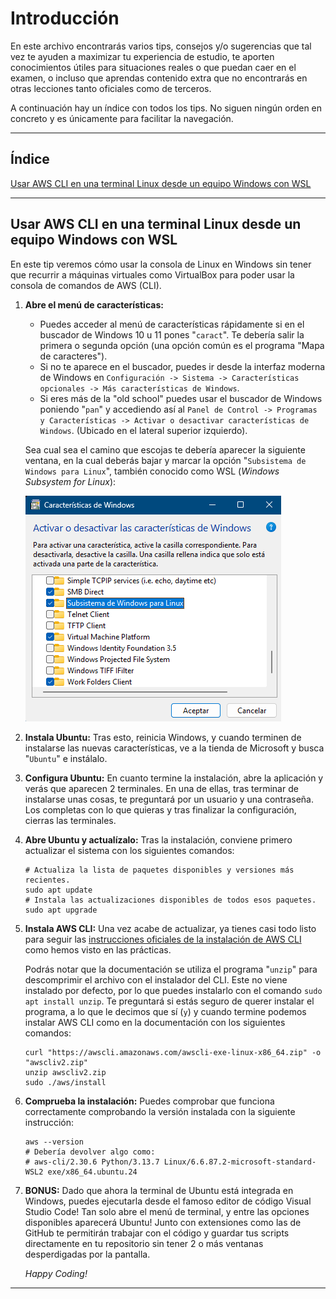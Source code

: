 # Introducción

En este archivo encontrarás varios tips, consejos y/o sugerencias que tal vez te ayuden a maximizar tu experiencia de estudio, te aporten conocimientos útiles para situaciones reales o que puedan caer en el examen, o incluso que aprendas contenido extra que no encontrarás en otras lecciones tanto oficiales como de terceros.

A continuación hay un índice con todos los tips. No siguen ningún orden en concreto y es únicamente para facilitar la navegación.

---

## Índice

[Usar AWS CLI en una terminal Linux desde un equipo Windows con WSL](#usar-aws-cli-en-una-terminal-linux-desde-un-equipo-windows-con-wsl)

---

## Usar AWS CLI en una terminal Linux desde un equipo Windows con WSL

En este tip veremos cómo usar la consola de Linux en Windows sin tener que recurrir a máquinas virtuales como VirtualBox para poder usar la consola de comandos de AWS (CLI).

1. **Abre el menú de características:**
   - Puedes acceder al menú de características rápidamente si en el buscador de Windows 10 u 11 pones "`caract`". Te debería salir la primera o segunda opción (una opción común es el programa "Mapa de caracteres").
   - Si no te aparece en el buscador, puedes ir desde la interfaz moderna de Windows en `Configuración -> Sistema -> Características opcionales -> Más características de Windows`.
   - Si eres más de la "old school" puedes usar el buscador de Windows poniendo "`pan`" y accediendo así al `Panel de Control -> Programas y Características -> Activar o desactivar características de Windows`. (Ubicado en el lateral superior izquierdo).

   Sea cual sea el camino que escojas te debería aparecer la siguiente ventana, en la cual deberás bajar y marcar la opción "`Subsistema de Windows para Linux`", también conocido como WSL (*Windows Subsystem for Linux*):

   ![Ventana de características opcionales en Windows mostrando la opción de habilitar WSL](/SAA-C03/assets/windows-characteristics.png)

2. **Instala Ubuntu:**
   Tras esto, reinicia Windows, y cuando terminen de instalarse las nuevas características, ve a la tienda de Microsoft y busca "`Ubuntu`" e instálalo.

3. **Configura Ubuntu:**
   En cuanto termine la instalación, abre la aplicación y verás que aparecen 2 terminales. En una de ellas, tras terminar de instalarse unas cosas, te preguntará por un usuario y una contraseña. Los completas con lo que quieras y tras finalizar la configuración, cierras las terminales.

4. **Abre Ubuntu y actualízalo:**
   Tras la instalación, conviene primero actualizar el sistema con los siguientes comandos:

   ```shell
   # Actualiza la lista de paquetes disponibles y versiones más recientes.
   sudo apt update
   # Instala las actualizaciones disponibles de todos esos paquetes.
   sudo apt upgrade
   ```

5. **Instala AWS CLI:**
   Una vez acabe de actualizar, ya tienes casi todo listo para seguir las [instrucciones oficiales de la instalación de AWS CLI](https://docs.aws.amazon.com/es_es/cli/latest/userguide/getting-started-install.html) como hemos visto en las prácticas.

   Podrás notar que la documentación se utiliza el programa "`unzip`" para descomprimir el archivo con el instalador del CLI. Este no viene instalado por defecto, por lo que puedes instalarlo con el comando `sudo apt install unzip`. Te preguntará si estás seguro de querer instalar el programa, a lo que le decimos que sí (`y`) y cuando termine podemos instalar AWS CLI como en la documentación con los siguientes comandos:

   ```shell
   curl "https://awscli.amazonaws.com/awscli-exe-linux-x86_64.zip" -o "awscliv2.zip"
   unzip awscliv2.zip
   sudo ./aws/install
   ```

6. **Comprueba la instalación:**
   Puedes comprobar que funciona correctamente comprobando la versión instalada con la siguiente instrucción:

   ```shell
   aws --version
   # Debería devolver algo como:
   # aws-cli/2.30.6 Python/3.13.7 Linux/6.6.87.2-microsoft-standard-WSL2 exe/x86_64.ubuntu.24
   ```

7. **BONUS:**
   Dado que ahora la terminal de Ubuntu está integrada en Windows, puedes ejecutarla desde el famoso editor de código Visual Studio Code!
   Tan solo abre el menú de terminal, y entre las opciones disponibles aparecerá Ubuntu! Junto con extensiones como las de GitHub te permitirán trabajar con el código y guardar tus scripts directamente en tu repositorio sin tener 2 o más ventanas desperdigadas por la pantalla.

   *Happy Coding!*

---


